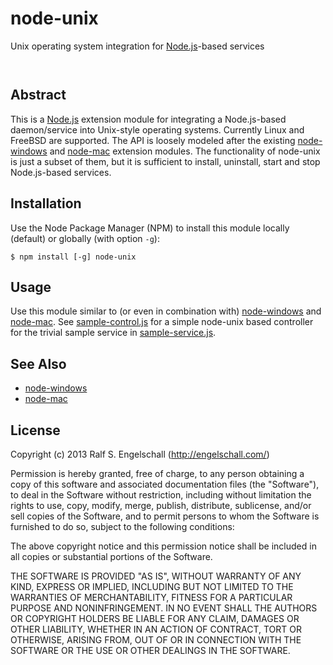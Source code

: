 
node-unix
=========

Unix operating system integration for [Node.js](http://nodejs.org/)-based services

<p/>
<img src="https://nodei.co/npm/node-unix.png?downloads=true&stars=true" alt=""/>

<p/>
<img src="https://david-dm.org/rse/node-unix.png" alt=""/>

Abstract
--------

This is a [Node.js](http://nodejs.org/) extension module for
integrating a Node.js-based daemon/service into Unix-style operating systems. Currently Linux and FreeBSD are supported.
The API is loosely modeled after the existing
[node-windows](https://github.com/coreybutler/node-windows)
and [node-mac](https://github.com/coreybutler/node-mac) extension modules. The functionality
of node-unix is just a subset of them, but it is sufficient to install, uninstall, start and stop
Node.js-based services.

Installation
------------

Use the Node Package Manager (NPM) to install this module
locally (default) or globally (with option `-g`):

    $ npm install [-g] node-unix

Usage
-----

Use this module similar to (or even in combination with)
[node-windows](https://github.com/coreybutler/node-windows) and
[node-mac](https://github.com/coreybutler/node-mac).
See [sample-control.js](sample-control.js) for a simple node-unix
based controller for the trivial sample service in [sample-service.js](sample-service.js).

See Also
--------

- [node-windows](https://github.com/coreybutler/node-windows)
- [node-mac](https://github.com/coreybutler/node-mac)

License
-------

Copyright (c) 2013 Ralf S. Engelschall (http://engelschall.com/)

Permission is hereby granted, free of charge, to any person obtaining
a copy of this software and associated documentation files (the
"Software"), to deal in the Software without restriction, including
without limitation the rights to use, copy, modify, merge, publish,
distribute, sublicense, and/or sell copies of the Software, and to
permit persons to whom the Software is furnished to do so, subject to
the following conditions:

The above copyright notice and this permission notice shall be included
in all copies or substantial portions of the Software.

THE SOFTWARE IS PROVIDED "AS IS", WITHOUT WARRANTY OF ANY KIND,
EXPRESS OR IMPLIED, INCLUDING BUT NOT LIMITED TO THE WARRANTIES OF
MERCHANTABILITY, FITNESS FOR A PARTICULAR PURPOSE AND NONINFRINGEMENT.
IN NO EVENT SHALL THE AUTHORS OR COPYRIGHT HOLDERS BE LIABLE FOR ANY
CLAIM, DAMAGES OR OTHER LIABILITY, WHETHER IN AN ACTION OF CONTRACT,
TORT OR OTHERWISE, ARISING FROM, OUT OF OR IN CONNECTION WITH THE
SOFTWARE OR THE USE OR OTHER DEALINGS IN THE SOFTWARE.

